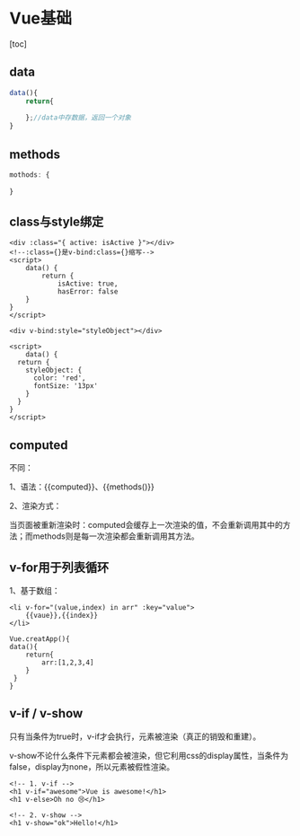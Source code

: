 # Vue基础

[toc]



## data

```js
data(){
    return{
        
    };//data中存数据，返回一个对象
}
```



## methods

```js
mothods: {
     
}
```

## class与style绑定

```vue
<div :class="{ active: isActive }"></div>
<!--:class={}是v-bind:class={}缩写-->
<script>
    data() {
  		return {
    		isActive: true,
    		hasError: false
  	}
}
</script>
```

```vue
<div v-bind:style="styleObject"></div>

<script>
    data() {
  return {
    styleObject: {
      color: 'red',
      fontSize: '13px'
    }
  }
}
</script>
```



## computed

不同：

1、语法：{{computed}}、{{methods()}}

2、渲染方式：

当页面被重新渲染时：computed会缓存上一次渲染的值，不会重新调用其中的方法；而methods则是每一次渲染都会重新调用其方法。

## v-for用于列表循环

1、基于数组：

```vue
<li v-for="(value,index) in arr" :key="value">
    {{vaue}},{{index}}
</li>

Vue.creatApp(){
data(){
	return{
		arr:[1,2,3,4]
  	}
 }
}
```

## v-if / v-show

只有当条件为true时，v-if才会执行，元素被渲染（真正的销毁和重建）。

v-show不论什么条件下元素都会被渲染，但它利用css的display属性，当条件为false，display为none，所以元素被假性渲染。

```vue
<!-- 1. v-if -->
<h1 v-if="awesome">Vue is awesome!</h1>
<h1 v-else>Oh no 😢</h1>

<!-- 2. v-show -->
<h1 v-show="ok">Hello!</h1>

```

